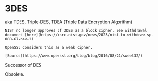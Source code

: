 # 3DES

aka TDES, Triple-DES, TDEA (Triple Data Encryption Algorithm)

~~~admonish warning title="Obsolete"
NIST no longer approves of 3DES as a block cipher. See withdrawal document [here](https://csrc.nist.gov/news/2023/nist-to-withdraw-sp-800-67-rev-2).

OpenSSL considers this as a weak cipher.

[Source](https://www.openssl.org/blog/blog/2016/08/24/sweet32/)
~~~

Successor of DES

Obsolete.
